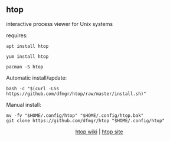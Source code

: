 ## htop  
  
interactive process viewer for Unix systems  
  
requires:    
```
apt install htop
```  
```
yum install htop
```  
```
pacman -S htop
```  
  
Automatic install/update:
```
bash -c "$(curl -LSs https://github.com/dfmgr/htop/raw/master/install.sh)"
```
Manual install:
```
mv -fv "$HOME/.config/htop" "$HOME/.config/htop.bak"
git clone https://github.com/dfmgr/htop "$HOME/.config/htop"
```
  
  
<p align=center>
  <a href="https://wiki.archlinux.org/index.php/htop" target="_blank">htop wiki</a>  |  
  <a href="https://hisham.hm/htop" target="_blank">htop site</a>
</p>  
